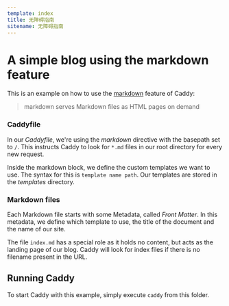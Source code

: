 ```yaml
---
template: index
title: 无障碍指南
sitename: 无障碍指南
---
```


# A simple blog using the markdown feature

This is an example on how to use the [markdown](https://caddyserver.com/docs/markdown) feature of Caddy:

> markdown serves Markdown files as HTML pages on demand

### Caddyfile

In our *Caddyfile*, we're using the *markdown* directive with the basepath set to `/`. This instructs Caddy to look for `*.md` files in our root directory for every new request.

Inside the markdown block, we define the custom templates we want to use. The syntax for this is `template name path`. Our templates are stored in the *templates* directory.

### Markdown files

Each Markdown file starts with some Metadata, called *Front Matter*. In this metadata, we define which template to use, the title of the document and the name of our site.

The file `index.md` has a special role as it holds no content, but acts as the landing page of our blog. Caddy will look for index files if there is no filename present in the URL.

## Running Caddy

To start Caddy with this example, simply execute `caddy` from this folder.
